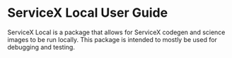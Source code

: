 # ServiceX Local User Guide

ServiceX Local is a package that allows for ServiceX codegen and science images to be run locally. This package is intended to mostly be used for debugging and testing.

```{toctree}

```
